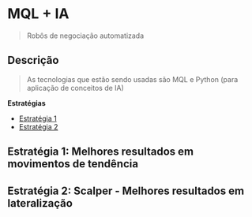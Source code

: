 # MQL + IA
> Robôs de negociação automatizada
 
## Descrição
> As tecnologias que estão sendo usadas são MQL e Python (para aplicação de conceitos de IA)
 
**Estratégias**
 - [Estratégia 1](#estrat%C3%A9gia-1-melhores-resultados-em-movimentos-de-tend%C3%AAncia)
 - [Estratégia 2]([#estrat%C3%A9gia-2-scalper---melhores-resultados-em-lateraliza%C3%A7%C3%A3o)
## Estratégia 1: Melhores resultados em movimentos de tendência
## Estratégia 2: Scalper - Melhores resultados em lateralização
